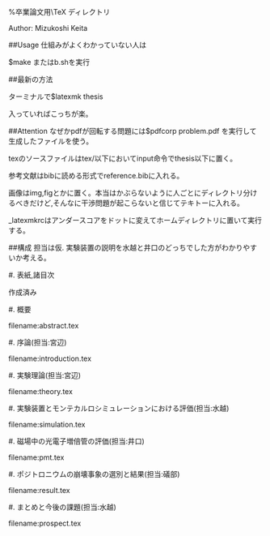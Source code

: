 %卒業論文用\TeX ディレクトリ

Author: Mizukoshi Keita

##Usage
仕組みがよくわかっていない人は

$make
またはb.shを実行

##最新の方法

ターミナルで$latexmk thesis

入っていればこっちが楽。

##Attention
なぜかpdfが回転する問題には$pdfcorp problem.pdf を実行して生成したファイルを使う。

texのソースファイルはtex/以下においてinput命令でthesis以下に置く。

参考文献はbibに読める形式でreference.bibに入れる。

画像はimg,figとかに置く。本当はかぶらないように人ごとにディレクトリ分けるべきだけど,そんなに干渉問題が起こらないと信じてテキトーに入れる。

_latexmkrcはアンダースコアをドットに変えてホームディレクトリに置いて実行する。


##構成
担当は仮.
実験装置の説明を水越と井口のどっちでした方がわかりやすいか考える。

#. 表紙,諸目次

作成済み

#. 概要

filename:abstract.tex

#. 序論(担当:宮辺)

filename:introduction.tex

#. 実験理論(担当:宮辺)

filename:theory.tex

#. 実験装置とモンテカルロシミュレーションにおける評価(担当:水越)

filename:simulation.tex

#. 磁場中の光電子増倍管の評価(担当:井口)

filename:pmt.tex

#. ポジトロニウムの崩壊事象の選別と結果(担当:礒部)

filename:result.tex

#. まとめと今後の課題(担当:水越)

filename:prospect.tex

